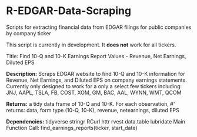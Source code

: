 # R-EDGAR-Data-Scraping
Scripts for extracting financial data from EDGAR filings for public companies by company ticker

This script is currently in development. It **does not** work for all tickers.

Title: Find 10-Q and 10-K Earnings Report Values - Revenue, Net Earnings, Diluted EPS

__Description:__
Scraps EDGAR website to find 10-Q and 10-K information for Revenue,
Net Earnings, and Diluted EPS on company earnings statements. Currently only designed to 
work for a only a select few tickers including:
JNJ, AAPL, TSLA, FB, COST, XOM, GM, BAC, AAL, WYNN, WMT, QCOM

__Returns:__ a tidy data frame of 10-Q and 10-K. For each observation,
#' returns: data, form type (10-Q, 10-K), revenue, netearnings, diluted EPS

__Dependencies:__ tidyverse stringr RCurl httr rvest data.table lubridate
Main Function Call: find_earnings_reports(ticker, start_date)
